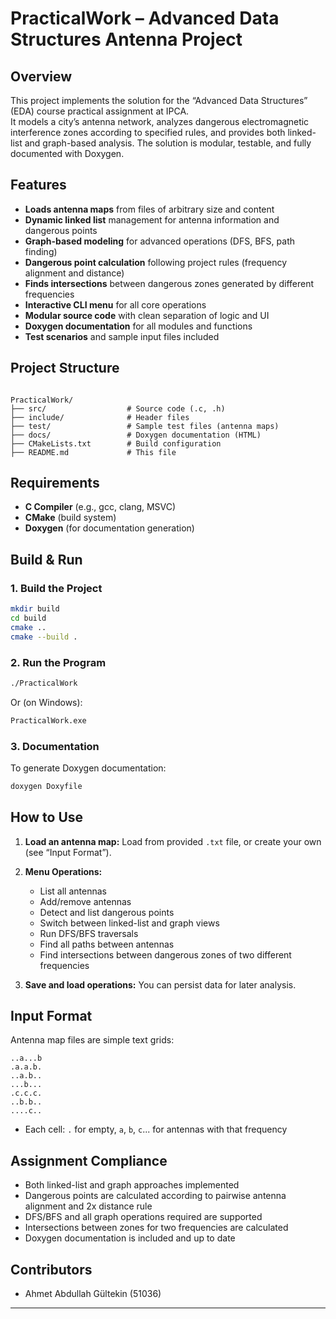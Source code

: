 # PracticalWork – Advanced Data Structures Antenna Project

## Overview

This project implements the solution for the “Advanced Data Structures” (EDA) course practical assignment at IPCA.  
It models a city’s antenna network, analyzes dangerous electromagnetic interference zones according to specified rules,
and provides both linked-list and graph-based analysis. The solution is modular, testable, and fully documented with
Doxygen.

## Features

- **Loads antenna maps** from files of arbitrary size and content
- **Dynamic linked list** management for antenna information and dangerous points
- **Graph-based modeling** for advanced operations (DFS, BFS, path finding)
- **Dangerous point calculation** following project rules (frequency alignment and distance)
- **Finds intersections** between dangerous zones generated by different frequencies
- **Interactive CLI menu** for all core operations
- **Modular source code** with clean separation of logic and UI
- **Doxygen documentation** for all modules and functions
- **Test scenarios** and sample input files included

## Project Structure

```

PracticalWork/
├── src/                  # Source code (.c, .h)
├── include/              # Header files
├── test/                 # Sample test files (antenna maps)
├── docs/                 # Doxygen documentation (HTML)
├── CMakeLists.txt        # Build configuration
├── README.md             # This file

````

## Requirements

- **C Compiler** (e.g., gcc, clang, MSVC)
- **CMake** (build system)
- **Doxygen** (for documentation generation)

## Build & Run

### 1. Build the Project

```sh
mkdir build
cd build
cmake ..
cmake --build .
````

### 2. Run the Program

```sh
./PracticalWork
```

Or (on Windows):

```sh
PracticalWork.exe
```

### 3. Documentation

To generate Doxygen documentation:

```sh
doxygen Doxyfile
```

## How to Use

1. **Load an antenna map:**
   Load from provided `.txt` file, or create your own (see “Input Format”).

2. **Menu Operations:**

    * List all antennas
    * Add/remove antennas
    * Detect and list dangerous points
    * Switch between linked-list and graph views
    * Run DFS/BFS traversals
    * Find all paths between antennas
    * Find intersections between dangerous zones of two different frequencies

3. **Save and load operations:**
   You can persist data for later analysis.

## Input Format

Antenna map files are simple text grids:

```
..a...b
.a.a.b.
..a.b..
...b...
.c.c.c.
..b.b..
....c..
```

* Each cell: `.` for empty, `a`, `b`, `c`... for antennas with that frequency

## Assignment Compliance

* Both linked-list and graph approaches implemented
* Dangerous points are calculated according to pairwise antenna alignment and 2x distance rule
* DFS/BFS and all graph operations required are supported
* Intersections between zones for two frequencies are calculated
* Doxygen documentation is included and up to date

## Contributors

* Ahmet Abdullah Gültekin (51036)

---

```